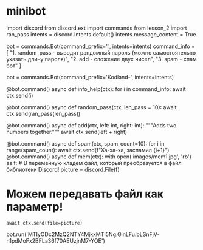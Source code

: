 # minibot
import discord
from discord.ext import commands
from lesson_2 import ran_pass
intents = discord.Intents.default()
intents.message_content = True

bot = commands.Bot(command_prefix='.', intents=intents)
command_info = [
    "1. random_pass - выводит рандомный пароль (можно самостоятельно указать длину пароля)",
    "2. add - сложение двух чисел",
    "3. spam - спам бот"
]

bot = commands.Bot(command_prefix='Kodland-', intents=intents)

@bot.command()
async def info_help(ctx):
    for i in command_info:
        await ctx.send(i)

@bot.command()
async def random_pass(ctx, len_pass = 10):
    await ctx.send(ran_pass(len_pass))

@bot.command()
async def add(ctx, left: int, right: int):
    """Adds two numbers together."""
    await ctx.send(left + right)

@bot.command()
async def spam(ctx, spam_count=10):
    for i in range(spam_count):
        await ctx.send(f"Ха-ха-ха, заспамил {i+1}")
@bot.command()
async def mem(ctx):
    with open('images/mem1.jpg', 'rb') as f:
        # В переменную кладем файл, который преобразуется в файл библиотеки Discord!
        picture = discord.File(f)
   # Можем передавать файл как параметр!
    await ctx.send(file=picture)

bot.run('MTIyODc2MzQ2NTY4MjkxMTI5Ng.GinLFu.bLSnFjV-n1pdMoFx2BFLa36f70AEUzjnM7-YOE')




